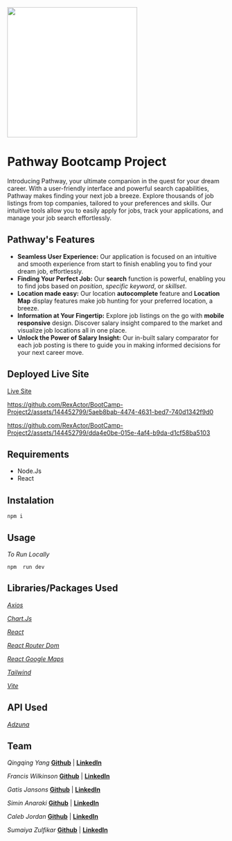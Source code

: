 <img src="./public/images/home.png" width="300" style="background:white"/>

# Pathway Bootcamp Project

Introducing Pathway, your ultimate companion in the quest for your dream career.
With a user-friendly interface and powerful search capabilities, Pathway makes finding your next job a breeze. Explore thousands of job listings from top companies, tailored to your preferences and skills.
Our intuitive tools allow you to easily apply for jobs, track your applications, and manage your job search effortlessly.

## Pathway's Features
* **Seamless User Experience:** Our application is focused on an intuitive and smooth experience from start to finish enabling you to find your dream job, effortlessly.
* **Finding Your Perfect Job:** Our **search** function is powerful, enabling you to find jobs based on *position*, *specific keyword*, or *skillset*.
* **Location made easy:** Our location **autocomplete** feature and **Location Map** display features make job hunting for your preferred location, a breeze.
* **Information at Your Fingertip:** Explore job listings on the go with **mobile responsive** design. Discover salary insight compared to the market and visualize job locations all in one place.
* **Unlock the Power of Salary Insight:** Our in-built salary comparator for each job posting is there to guide you in making informed decisions for your next career move.

## Deployed Live Site

[Live Site](https://job-pathway.netlify.app/)




https://github.com/RexActor/BootCamp-Project2/assets/144452799/5aeb8bab-4474-4631-bed7-740d1342f9d0




https://github.com/RexActor/BootCamp-Project2/assets/144452799/dda4e0be-015e-4af4-b9da-d1cf58ba5103



## Requirements

- Node.Js
- React

## Instalation

```
npm i
```

## Usage

_To Run Locally_

```
npm  run dev
```

## Libraries/Packages Used

_[Axios](https://axios-http.com/)_

_[Chart.Js](https://www.chartjs.org/)_

_[React](https://react.dev/)_

_[React Router Dom](https://reactrouter.com/en/main)_

_[React Google Maps](https://visgl.github.io/react-google-maps/)_

_[Tailwind](https://tailwindcss.com/docs/guides/create-react-app)_

_[Vite](https://vitejs.dev/)_

## API Used

_[Adzuna](https://developer.adzuna.com/)_

## Team

_Qingqing Yang_ **[Github](https://github.com/qingh2o)** | **[LinkedIn](https://www.linkedin.com/in/qing-qing-yang-designer/)**

_Francis Wilkinson_ **[Github](https://github.com/franciswilkinson)** | **[LinkedIn](https://www.linkedin.com/in/francis-wilkinson/)**

_Gatis Jansons_ **[Github](https://github.com/RexActor)** | **[LinkedIn](https://www.linkedin.com/in/gatis-jansons/)**

_Simin Anaraki_ **[Github](https://github.com/SiminAnaraki)** | **[LinkedIn](https://www.linkedin.com/in/simin-anaraki/)**

_Caleb Jordan_ **[Github](https://github.com/calebtkjordan)** | **[LinkedIn](https://github.com/calebtkjordan)**

_Sumaiya Zulfikar_ **[Github](https://github.com/sumzulfikar)** | **[LinkedIn](https://www.linkedin.com/in/sumaiya-zulfikar/)**
